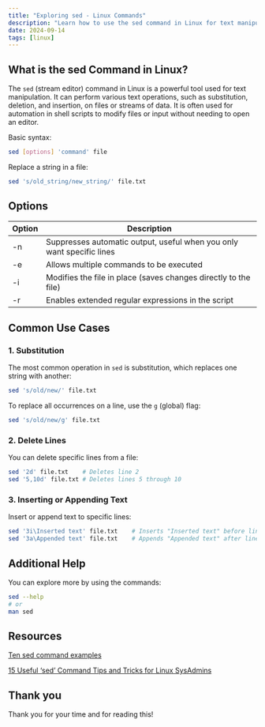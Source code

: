 ```yaml
---
title: "Exploring sed - Linux Commands"
description: "Learn how to use the sed command in Linux for text manipulation, including substitution, deletion, and insertion, with common use cases and helpful options."
date: 2024-09-14
tags: [linux]
---
```


## What is the sed Command in Linux?

The `sed` (stream editor) command in Linux is a powerful tool used for text manipulation. It can perform various text operations, such as substitution, deletion, and insertion, on files or streams of data. It is often used for automation in shell scripts to modify files or input without needing to open an editor.

Basic syntax:

```bash
sed [options] 'command' file
```

Replace a string in a file:

```bash
sed 's/old_string/new_string/' file.txt
```

## Options

| Option | **Description**                                                       |
| ------ | --------------------------------------------------------------------- |
| -n     | Suppresses automatic output, useful when you only want specific lines |
| -e     | Allows multiple commands to be executed                               |
| -i     | Modifies the file in place (saves changes directly to the file)       |
| -r     | Enables extended regular expressions in the script                    |

## Common Use Cases

### 1. Substitution

The most common operation in `sed` is substitution, which replaces one string with another:

```bash
sed 's/old/new/' file.txt
```

To replace all occurrences on a line, use the `g` (global) flag:

```bash
sed 's/old/new/g' file.txt
```

### 2. Delete Lines

You can delete specific lines from a file:

```bash
sed '2d' file.txt    # Deletes line 2
sed '5,10d' file.txt # Deletes lines 5 through 10
```

### 3. Inserting or Appending Text

Insert or append text to specific lines:

```bash
sed '3i\Inserted text' file.txt    # Inserts "Inserted text" before line 3
sed '3a\Appended text' file.txt    # Appends "Appended text" after line 3
```

## Additional Help

You can explore more by using the commands:

```bash
sed --help
# or
man sed
```

## Resources

[Ten sed command examples](https://4sysops.com/archives/ten-sed-command-examples/)

[15 Useful ‘sed’ Command Tips and Tricks for Linux SysAdmins](https://www.tecmint.com/linux-sed-command-tips-tricks/)

## Thank you

Thank you for your time and for reading this!
